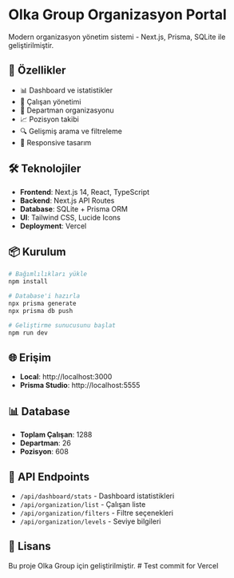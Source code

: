 # Olka Group Organizasyon Portal

Modern organizasyon yönetim sistemi - Next.js, Prisma, SQLite ile geliştirilmiştir.

## 🚀 Özellikler

- 📊 Dashboard ve istatistikler
- 👥 Çalışan yönetimi
- 🏢 Departman organizasyonu
- 📈 Pozisyon takibi
- 🔍 Gelişmiş arama ve filtreleme
- 📱 Responsive tasarım

## 🛠️ Teknolojiler

- **Frontend**: Next.js 14, React, TypeScript
- **Backend**: Next.js API Routes
- **Database**: SQLite + Prisma ORM
- **UI**: Tailwind CSS, Lucide Icons
- **Deployment**: Vercel

## 📦 Kurulum

```bash
# Bağımlılıkları yükle
npm install

# Database'i hazırla
npx prisma generate
npx prisma db push

# Geliştirme sunucusunu başlat
npm run dev
```

## 🌐 Erişim

- **Local**: http://localhost:3000
- **Prisma Studio**: http://localhost:5555

## 📊 Database

- **Toplam Çalışan**: 1288
- **Departman**: 26
- **Pozisyon**: 608

## 🔧 API Endpoints

- `/api/dashboard/stats` - Dashboard istatistikleri
- `/api/organization/list` - Çalışan liste
- `/api/organization/filters` - Filtre seçenekleri
- `/api/organization/levels` - Seviye bilgileri

## 📝 Lisans

Bu proje Olka Group için geliştirilmiştir.
#   T e s t   c o m m i t   f o r   V e r c e l 
 
 
